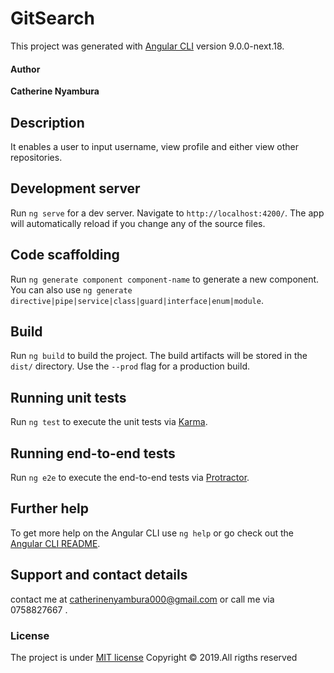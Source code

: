# GitSearch

This project was generated with [Angular CLI](https://github.com/angular/angular-cli) version 9.0.0-next.18.

#### Author

 ****Catherine Nyambura****

## Description

It enables a user to input username, view profile and either view other repositories.

## Development server

Run `ng serve` for a dev server. Navigate to `http://localhost:4200/`. The app will automatically reload if you change any of the source files.

## Code scaffolding

Run `ng generate component component-name` to generate a new component. You can also use `ng generate directive|pipe|service|class|guard|interface|enum|module`.

## Build

Run `ng build` to build the project. The build artifacts will be stored in the `dist/` directory. Use the `--prod` flag for a production build.

## Running unit tests

Run `ng test` to execute the unit tests via [Karma](https://karma-runner.github.io).

## Running end-to-end tests

Run `ng e2e` to execute the end-to-end tests via [Protractor](http://www.protractortest.org/).

## Further help

To get more help on the Angular CLI use `ng help` or go check out the [Angular CLI README](https://github.com/angular/angular-cli/blob/master/README.md).

## Support and contact details
contact me at catherinenyambura000@gmail.com or call me via 0758827667 .

### License
The project is under [MIT license](https://github.com/anitakate/Git-Search/blob/master/LICENSE)
Copyright &copy; 2019.All rigths reserved
